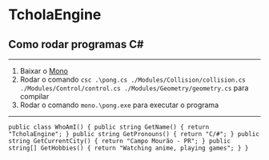 # TcholaEngine

## Como rodar programas C#

---

1. Baixar o [Mono](https://www.mono-project.com/download/stable/)
2. Rodar o comando `csc .\pong.cs ./Modules/Collision/collision.cs ./Modules/Control/control.cs ./Modules/Geometry/geometry.cs` para compilar
3. Rodar o comando `mono.\pong.exe` para executar o programa

---

`public class WhoAmI()
{
     public string GetName()
     {
          return "TcholaEngine";
     }
    public string GetPronouns()
    {
          return "C/#";
    }
    public string GetCurrentCity()
    {
          return "Campo Mourão - PR";
    }
    public string[] GetHobbies()
    {
          return "Watching anime, playing games";
    }
}`
